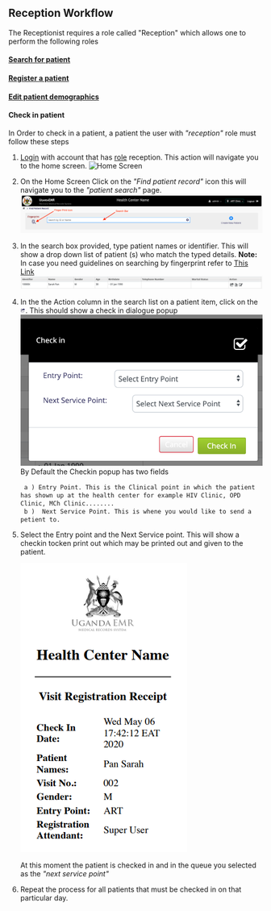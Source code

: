 ## Reception Workflow
The Receptionist requires a role called "Reception" which allows one to perform the following roles
#### [Search for patient](../../search_patient.md)
#### [Register a patient](../../patient_registration.md)
#### [Edit patient demographics](../../patient_registration.md)
#### Check in patient
In Order to check in a patient, a patient the user with _"reception"_ role must follow these steps
1. [Login](../../login.md) with account that has [role](../installation-and-configuration/roles.md) reception. This action will navigate you to the home screen. 
![Home Screen](../../assets/poc_find_patient_link.png)
2. On the Home Screen Click on the _"Find patient record"_ icon this will navigate you to the _"patient search"_ page.
![Search Page](../../images/poc/poc_search_patient_page.png)
3. In the search box provided, type patient names or identifier. This will show a drop down list of patient (s) who match the typed details.
**Note:** In case you need guidelines on searching by fingerprint refer to [This Link](../../fingerprint/search_add_patient_fingerprint.md#search-by-fingerprint)
![Search Page](../../images/poc/poc_patient_in_search_list.png)
4. In the the Action column in the search list on a patient item, click on the ![checkin icon](../../images/poc/poc_checkin_icon.png). This should show a check in  dialogue popup
![Check in popup](../../images/poc/poc_check_in_popup.png)
By Default the Checkin popup has two fields
    
        a ) Entry Point. This is the Clinical point in which the patient has shown up at the health center for example HIV Clinic, OPD Clinic, MCh Clinic........
        b )  Next Service Point. This is whene you would like to send a petient to.
5. Select the Entry point and the Next Service point. This will show a checkin tocken print out which may be printed out and given to the patient.

      ![Check in popup](../../images/poc/poc_check_in_token.png)
      
    At this moment the patient is checked in and in the queue you selected as the _"next service point"_
6. Repeat the process for all patients that must be checked in on that particular day.
   